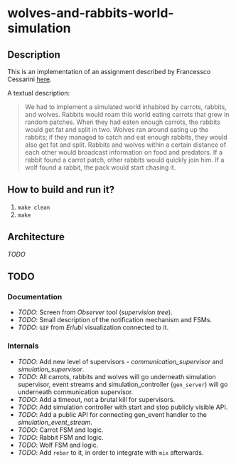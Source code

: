# wolves-and-rabbits-world-simulation

## Description

This is an implementation of an assignment described by Francessco Cessarini [here](http://www.youtube.com/watch?v=d5G3P2iosmA).

A textual description:

> We had to implement a simulated world inhabited by carrots, rabbits, and wolves. Rabbits would roam this world eating carrots that grew in random patches. When they had eaten enough carrots, the rabbits would get fat and split in two. Wolves ran around eating up the rabbits; if they managed to catch and eat enough rabbits, they would also get fat and split. Rabbits and wolves within a certain distance of each other would broadcast information on food and predators. If a rabbit found a carrot patch, other rabbits would quickly join him. If a wolf found a rabbit, the pack would start chasing it.

## How to build and run it?

1. `make clean`
2. `make`

## Architecture

*TODO*

## TODO

### Documentation

- *TODO*: Screen from *Observer* tool (*supervision tree*).
- *TODO*: Small description of the notification mechanism and FSMs.
- *TODO*: `GIF` from *Erlubi* visualization connected to it.

### Internals

- *TODO*: Add new level of supervisors - *communication_supervisor* and *simulation_supervisor*.
- *TODO*: All carrots, rabbits and wolves will go underneath simulation supervisor, event streams and simulation_controller (`gen_server`) will go underneath communication supervisor.
- *TODO*: Add a timeout, not a brutal kill for supervisors.
- *TODO*: Add simulation controller with start and stop publicly visible API.
- *TODO*: Add a public API for connecting gen_event handler to the *simulation_event_stream*.
- *TODO*: Carrot FSM and logic.
- *TODO*: Rabbit FSM and logic.
- *TODO*: Wolf FSM and logic.
- *TODO*: Add `rebar` to it, in order to integrate with `mix` afterwards.
